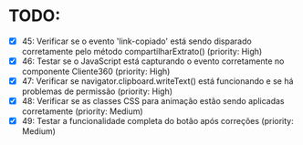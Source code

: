 # TODO:

- [x] 45: Verificar se o evento 'link-copiado' está sendo disparado corretamente pelo método compartilharExtrato() (priority: High)
- [x] 46: Testar se o JavaScript está capturando o evento corretamente no componente Cliente360 (priority: High)
- [x] 47: Verificar se navigator.clipboard.writeText() está funcionando e se há problemas de permissão (priority: High)
- [x] 48: Verificar se as classes CSS para animação estão sendo aplicadas corretamente (priority: Medium)
- [x] 49: Testar a funcionalidade completa do botão após correções (priority: Medium)
